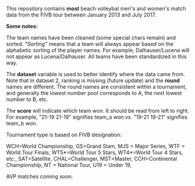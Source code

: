 This repository contains **most** beach volleybal men's and women's match data from the FIVB tour between January 2013 and July 2017.

**Some notes:**

The team names have been cleaned (some special chars remain) and sorted. 
*"Sorting"* means that a team will always appear based on the alphabetic sorting of the player names. For example, Dalhauser/Lucena will not appear as Lucena/Dalhauser. All teams have been standardized in this way.

The **dataset** variable is used to better identify where the data came from. Note that in dataset 2, ranking is missing (future update) and the **round** names are different. The round names are consistent within a tournament, and generally the lowest number pool corresponds to A, the next lowest number to B, etc.

The **score** will indicate which team won. It should be read from left to right. For example, "21-19 21-19" signifies team_a won vs. "19-21 19-21" signifies team_b won.

Tournament type is based on FIVB designation:

WCH=World Championship, GS=Grand Slam, MJS = Major Series, WTF = World Tour Finals, WT5*=World Tour 5 Stars, WT4*=World Tour 4 Stars,  etc., SAT=Satellite, CHAL=Challenger, MST=Master, CCH=Continental Championship, NT = National Tour, U19 = Under 19, 


AVP matches coming soon.
